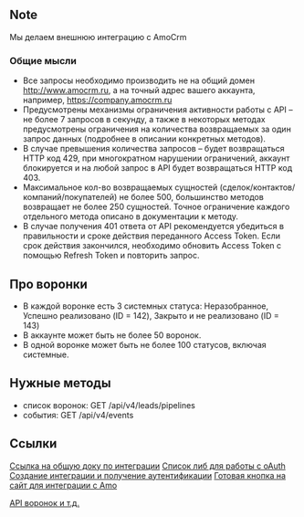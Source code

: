 ## Note
Мы делаем внешнюю интеграцию с AmoCrm

### Общие мысли
- Все запросы необходимо производить не на общий домен http://www.amocrm.ru, а на точный адрес вашего аккаунта, например, https://company.amocrm.ru
- Предусмотрены механизмы ограничения активности работы с API – не более 7 запросов в секунду, а также в некоторых методах предусмотрены ограничения на количества возвращаемых за один запрос данных (подробнее в описании конкретных методов).
- В случае превышения количества запросов – будет возвращаться HTTP код 429, при многократном нарушении ограничений, аккаунт блокируется и на любой запрос в API будет возвращаться HTTP код 403.
- Максимальное кол-во возвращаемых сущностей (сделок/контактов/компаний/покупателей) не более 500, большинство методов возвращает не более 250 сущностей. Точное ограничение каждого отдельного метода описано в документации к методу.
- В случае получения 401 ответа от API рекомендуется убедиться в правильности и сроке действия переданного Access Token. Если срок действия закончился, необходимо обновить Access Token с помощью Refresh Token и повторить запрос.

## Про воронки
- В каждой воронке есть 3 системных статуса: Неразобранное, Успешно реализовано (ID = 142), Закрыто и не реализовано (ID = 143)
- В аккаунте может быть не более 50 воронок.
- В одной воронке может быть не более 100 статусов, включая системные.


## Нужные методы
- список воронок: GET /api/v4/leads/pipelines
- события: GET /api/v4/events 


## Ссылки

[Ссылка на общую доку по интеграции](https://www.amocrm.ru/developers/content/crm_platform/platform-abilities) 
[Список либ для работы с oAuth](https://oauth.net/code/)
[Создание интеграции и получение аутентификации](https://www.amocrm.ru/developers/content/oauth/step-by-step)
[Готовая кнопка на сайт для интеграции с Amo](https://www.amocrm.ru/developers/content/oauth/button)

[API воронок и т.д.](https://www.amocrm.ru/developers/content/crm_platform/leads_pipelines)